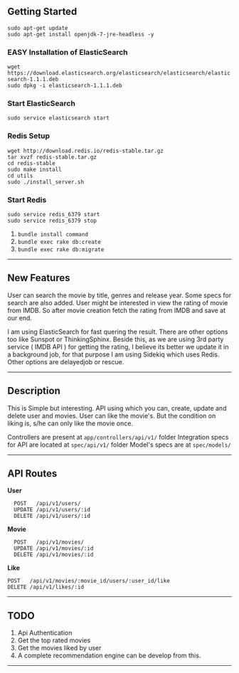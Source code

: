 Getting Started
---------------
  `sudo apt-get update` <br>
  `sudo apt-get install openjdk-7-jre-headless -y`

### EASY Installation of ElasticSearch
  `wget https://download.elasticsearch.org/elasticsearch/elasticsearch/elasticsearch-1.1.1.deb`<br>
  `sudo dpkg -i elasticsearch-1.1.1.deb`<br>

### Start ElasticSearch
  `sudo service elasticsearch start`

### Redis Setup
  `wget http://download.redis.io/redis-stable.tar.gz`<br>
  `tar xvzf redis-stable.tar.gz`<br>
  `cd redis-stable`<br>
  `sudo make install`<br>
  `cd utils`<br>
  `sudo ./install_server.sh`<br>

### Start Redis
  `sudo service redis_6379 start`<br> 
  `sudo service redis_6379 stop`<br>


 1. `bundle install command` 
 2. `bundle exec rake db:create`
 3. `bundle exec rake db:migrate`

------------

New Features
------------

User can search the movie by title, genres and release year. Some specs for search are also added.
User might be interested in view the rating of movie from IMDB. So after movie creation fetch the rating from IMDB and save at our end.

I am using ElasticSearch for fast quering the result. There are other options too like Sunspot or ThinkingSphinx. Beside this, as we are using 3rd party service ( IMDB API ) for getting the rating, I believe its better we update it in a background job, for that purpose I am using Sidekiq which uses Redis. Other options are delayedjob or rescue.

----------

Description
-----------

This is Simple but interesting. API using which you can, create, update and delete user and movies. User can like the movie's. But the condition on liking is, s/he can only like the movie once.

Controllers are present at ``app/controllers/api/v1/`` folder
Integration specs for API are located at ``spec/api/v1/`` folder
Model's specs are at ``spec/models/``

----------

API Routes
----------
**User**

  
      POST   /api/v1/users/
      UPDATE /api/v1/users/:id
      DELETE /api/v1/users/:id


**Movie**

      POST   /api/v1/movies/
      UPDATE /api/v1/movies/:id
      DELETE /api/v1/movies/:id


**Like**
  
    POST   /api/v1/movies/:movie_id/users/:user_id/like
    DELETE /api/v1/likes/:id


----------

TODO
----

 1. Api Authentication
 2. Get the top rated movies
 3. Get the movies liked by user
 4. A complete recommendation engine can be develop from this.
 

----
